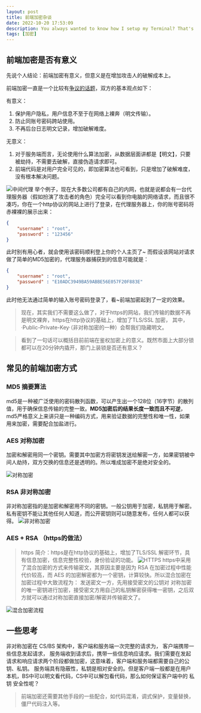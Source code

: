 ```yaml
---
layout: post
title: 前端加密杂谈
date: 2022-10-20 17:53:09
description: You always wanted to know how I setup my Terminal? That's what this post is about.
tags: [加密]
---
```


## 前端加密是否有意义
先说个人结论：前端加密有意义，但意义是在增加攻击人的破解成本上。


前端加密一直是一个比较有[争议的话题](https://www.zhihu.com/question/25539382)，双方的基本观点如下：

有意义：
1. 保护用户隐私，用户信息不至于在网络上裸奔（明文传输）。
2. 防止同账号密码跨站使用。
3. 不再后台日志明文记录，增加破解难度。

无意义：
1. 对于服务端而言，无论使用什么算法加密，从数据层面讲都是【明文】，只要被劫持，不需要去破解，直接伪造请求即可。
2. 前端代码是对用户完全可见的，即加密算法也可看到，只是增加了破解难度，没有根本解决问题。


![中间代理](https://cdn.jsdelivr.net/gh/sultan-young/picture-bed/assets/20221020191904.png)
举个例子，现在大多数公司都有自己的内网，也就是说都会有一台代理服务器（假如扮演了攻击者的角色）完全可以看到你电脑的网络请求，而且很不凑巧，你在一个http协议的网站上进行了登录，在代理服务器上，你的账号密码将赤裸裸的展示出来：

```json
{
    "username" : "root",
    "password" : "123456"
}
```
此时别有用心者，就会使用该密码顺利登上你的个人主页了~ 而假设该网站对请求做了简单的MD5加密的，代理服务器捕获到的信息可能就是：
```json 
{
    "username" : "root",
    "password" : "E10ADC3949BA59ABBE56E057F20F883E"
}
```
此时他无法通过简单的输入账号密码登录了，看~前端加密起到了一定的效果。

> 现在，其实我们不需要这么做了，对于https的网站，我们传输的数据不再是明文裸奔，https在http协议的基础上，增加了TLS/SSL 加密， 其中， ·Public-Private-Key·（非对称加密的一种）会帮我们隐藏明文。


> 看到了一句话可以概括目前前端在鉴权加密上的意义。既然市面上大部分锁都可以在20分钟内撬开，那门上装锁是否还有意义？

## 常见的前端加密方式
### MD5 摘要算法
md5是一种被广泛使用的密码散列函数，可以产生出一个128位（16字节）的散列值，用于确保信息传输的完整一致。**MD5加密后的结果长度一致而且不可逆**， md5严格意义上来讲只是一种编码方式，用来验证数据的完整性和唯一性，如果用来加密，需要配合加盐进行。

### AES 对称加密
加密和解密用同一个密钥。需要其中加密方将密钥发送给解密一方，如果密钥被中间人劫持，双方交换的信息还是透明的。所以堆成加密不是绝对安全的。

![对称加密](https://cdn.jsdelivr.net/gh/sultan-young/picture-bed/assets/20221020190226.png)


### RSA 非对称加密
非对称加密指的是加密和解密用不同的密钥。一般公钥用于加密，私钥用于解密。私有密钥不能让其他任何人知道，而公开密钥则可以随意发布，任何人都可以获得。
![非对称加密](https://cdn.jsdelivr.net/gh/sultan-young/picture-bed/assets/20221020190434.png)


### AES + RSA （https的做法）
> https 简介：https是在http协议的基础上，增加了TLS/SSL 解密环节，具有信息加密，信息完整性校验，身份验证的功能。
![HTTPS](https://cdn.jsdelivr.net/gh/sultan-young/picture-bed/assets/20221021102939.png)
https中采用了混合加密的方式来传输密文，其原因主要是因为 RSA 在加密过程中性能代价较高，而 AES 的加密解密都为一个密钥，计算较快。所以混合加密在加密过程中大致流程为：
发送密文一方，先用接受密文的公钥对 对称加密 的唯一密钥进行加密，接受密文方用自己的私钥解密获得唯一密钥，之后双方就可以通过对称加密直接加密/解密并传输密文了。

![混合加密流程](https://cdn.jsdelivr.net/gh/sultan-young/picture-bed/assets/20221021105156.png)



## 一些思考
非对称加密在 CS/BS 架构中，客户端和服务端一次完整的请求为， 客户端携带一些信息发起请求， 服务端收到请求后，携带一些信息响应请求。我们需要在发起请求和响应请求两个阶段都做加密，这意味着，客户端和服务端都需要自己的公钥、私钥。 服务端具有隐蔽性，私钥是相对安全的。但是客户端一般都是在用户本机，BS中可以明文看代码，CS中可以解包看代码，那么如何保证客户端中的 私钥 安全性呢？



> 前端加密还需要其他手段的一些配合，如代码混淆，调式保护，变量替换，僵尸代码注入等。